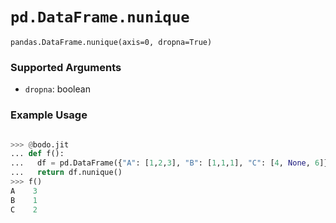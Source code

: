 # `pd.DataFrame.nunique`

`pandas.DataFrame.nunique(axis=0, dropna=True)`

### Supported Arguments

- `dropna`: boolean

### Example Usage

```py

>>> @bodo.jit
... def f():
...   df = pd.DataFrame({"A": [1,2,3], "B": [1,1,1], "C": [4, None, 6]})
...   return df.nunique()
>>> f()
A    3
B    1
C    2
```
